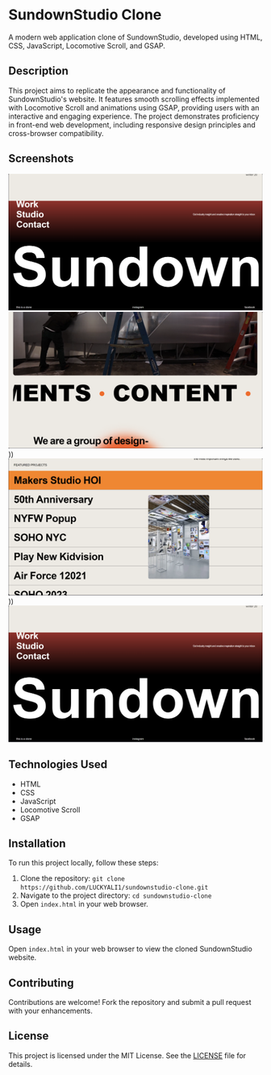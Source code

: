 
# SundownStudio Clone

A modern web application clone of SundownStudio, developed using HTML, CSS, JavaScript, Locomotive Scroll, and GSAP.

## Description

This project aims to replicate the appearance and functionality of SundownStudio's website. It features smooth scrolling effects implemented with Locomotive Scroll and animations using GSAP, providing users with an interactive and engaging experience. The project demonstrates proficiency in front-end web development, including responsive design principles and cross-browser compatibility.

## Screenshots

![Screenshot 1](https://github.com/LUCKYALI1/Sundown-Studio-Clone/blob/main/screenshots/footer.png)
<br>
![Screenshot 2](https://github.com/LUCKYALI1/Sundown-Studio-Clone/blob/main/screenshots/video.png)
))
<br>
![Screenshot 3](https://github.com/LUCKYALI1/Sundown-Studio-Clone/blob/main/screenshots/projects.png)
))
<br>
![Screenshot 4](https://github.com/LUCKYALI1/Sundown-Studio-Clone/blob/main/screenshots/footer.png)

## Technologies Used

- HTML
- CSS
- JavaScript
- Locomotive Scroll
- GSAP

## Installation

To run this project locally, follow these steps:

1. Clone the repository: `git clone https://github.com/LUCKYALI1/sundownstudio-clone.git`
2. Navigate to the project directory: `cd sundownstudio-clone`
3. Open `index.html` in your web browser.

## Usage

Open `index.html` in your web browser to view the cloned SundownStudio website.

## Contributing

Contributions are welcome! Fork the repository and submit a pull request with your enhancements.

## License

This project is licensed under the MIT License. See the [LICENSE](LICENSE) file for details.
